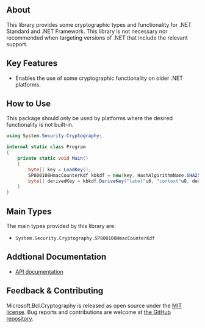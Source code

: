 ## About

This library provides some cryptographic types and functionality for .NET Standard and .NET Framework. This library is not necessary nor recommended when targeting versions of .NET that include the relevant support.

## Key Features

* Enables the use of some cryptographic functionality on older .NET platforms.

## How to Use

This package should only be used by platforms where the desired functionality is not built-in.

```C#
using System.Security.Cryptography;

internal static class Program
{
    private static void Main()
    {
        byte[] key = LoadKey();
        SP800108HmacCounterKdf kbkdf = new(key, HashAlgorithmName.SHA256);
        byte[] derivedKey = kbkdf.DeriveKey("label"u8, "context"u8, derivedKeyLengthInBytes: 32);
    }
}
```

## Main Types

The main types provided by this library are:

* `System.Security.Cryptography.SP800108HmacCounterKdf`

## Addtional Documentation

* [API documentation](https://learn.microsoft.com/en-us/dotnet/api/System.Security.Cryptography)

## Feedback & Contributing

Microsoft.Bcl.Cryptography is released as open source under the [MIT license](https://licenses.nuget.org/MIT). Bug reports and contributions are welcome at [the GitHub repository](https://github.com/dotnet/runtime).
